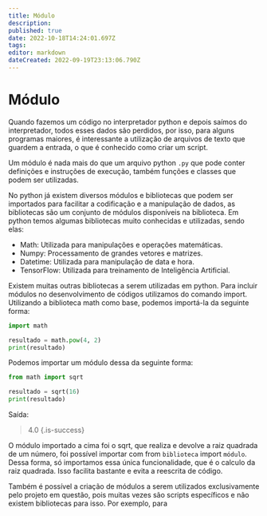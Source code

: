 ```yaml
---
title: Módulo
description: 
published: true
date: 2022-10-18T14:24:01.697Z
tags: 
editor: markdown
dateCreated: 2022-09-19T23:13:06.790Z
---
```


# Módulo

Quando fazemos um código no interpretador python e depois saímos do interpretador, todos esses dados são perdidos, por isso, para alguns programas maiores, é interessante a utilização de arquivos de texto que guardem a entrada, o que é conhecido como criar um script. 

Um módulo é nada mais do que um arquivo python `.py` que pode conter definições e instruções de execução, também funções e classes que podem ser utilizadas. 

No python já existem diversos módulos e bibliotecas que podem ser importados para facilitar a codificação e a manipulação de dados, as bibliotecas são um conjunto de módulos disponíveis na biblioteca. Em python temos algumas bibliotecas muito conhecidas e utilizadas, sendo elas: 

- Math: Utilizada para manipulações e operações matemáticas. 
- Numpy: Processamento de grandes vetores e matrizes.
- Datetime: Utilizada para manipulação de data e hora.
- TensorFlow: Utilizada para treinamento de Inteligência Artificial.

Existem muitas outras bibliotecas a serem utilizadas em python. Para incluir módulos no desenvolvimento de códigos utilizamos do comando import. Utilizando a biblioteca math como base, podemos importá-la da seguinte forma: 

```python
import math

resultado = math.pow(4, 2)
print(resultado)
```

Podemos importar um módulo dessa da seguinte forma: 
```python
from math import sqrt

resultado = sqrt(16)
print(resultado)
```
Saída: 
> 4.0
{.is-success}

O módulo importado a cima foi o sqrt, que realiza e devolve a raiz quadrada de um número, foi possível importar com from `biblioteca` import `módulo`. Dessa forma, só importamos essa única funcionalidade, que é o calculo da raiz quadrada. Isso facilita bastante e evita a reescrita de código. 

Também é possível a criação de módulos a serem utilizados exclusivamente pelo projeto em questão, pois muitas vezes são scripts específicos e não existem bibliotecas para isso. Por exemplo, para 

